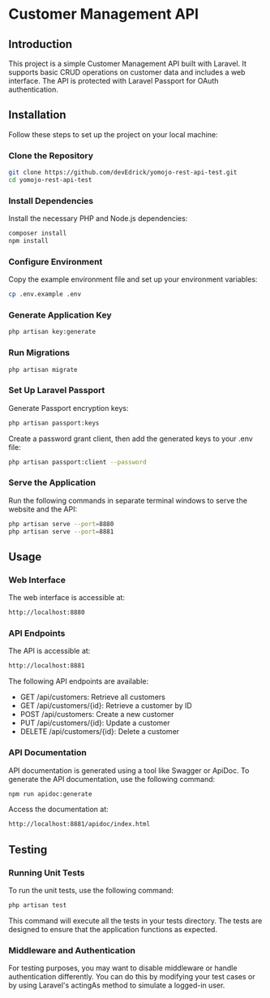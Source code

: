 # Customer Management API
## Introduction
This project is a simple Customer Management API built with Laravel. It supports basic CRUD operations on customer data and includes a web interface. The API is protected with Laravel Passport for OAuth authentication.

## Installation
Follow these steps to set up the project on your local machine:

### Clone the Repository
```bash
git clone https://github.com/devEdrick/yomojo-rest-api-test.git
cd yomojo-rest-api-test
```

### Install Dependencies
Install the necessary PHP and Node.js dependencies:
```bash
composer install
npm install
```

### Configure Environment
Copy the example environment file and set up your environment variables:
```bash
cp .env.example .env
```

### Generate Application Key
```bash
php artisan key:generate
```

### Run Migrations
```bash
php artisan migrate
```

### Set Up Laravel Passport
Generate Passport encryption keys:
```bash
php artisan passport:keys
```

Create a password grant client, then add the generated keys to your .env file:
```bash
php artisan passport:client --password
```

### Serve the Application
Run the following commands in separate terminal windows to serve the website and the API:

```bash
php artisan serve --port=8880
php artisan serve --port=8881
```

## Usage
### Web Interface
The web interface is accessible at:
```bash
http://localhost:8880
```

### API Endpoints
The API is accessible at:
```bash
http://localhost:8881
```

The following API endpoints are available:

- GET /api/customers: Retrieve all customers
- GET /api/customers/{id}: Retrieve a customer by ID
- POST /api/customers: Create a new customer
- PUT /api/customers/{id}: Update a customer
- DELETE /api/customers/{id}: Delete a customer

### API Documentation
API documentation is generated using a tool like Swagger or ApiDoc. To generate the API documentation, use the following command:
```bash
npm run apidoc:generate
```

Access the documentation at:
```bash
http://localhost:8881/apidoc/index.html
```

## Testing
### Running Unit Tests
To run the unit tests, use the following command:
```bash
php artisan test
```

This command will execute all the tests in your tests directory. The tests are designed to ensure that the application functions as expected.

### Middleware and Authentication
For testing purposes, you may want to disable middleware or handle authentication differently. You can do this by modifying your test cases or by using Laravel's actingAs method to simulate a logged-in user.
